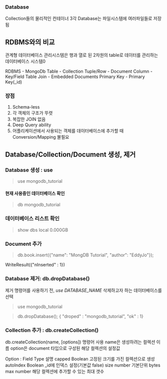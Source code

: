 ### Database

Collection들의 물리적인 컨테이너
3각 Database는 파일시스템에 여러파일들로 저장됨

## RDBMS와의 비교
관계형 데이터베이스 관리시스템은 행과 열로 된 2차원의 table로
데이터를 관리하는 데이터베이스 시스템0

RDBMS - MongoDb
Table - Collection
Tuple/Row - Document
Column - Key/Field
Table Join - Embedded Documents
Primary Key - Primary Key(_id)


### 장점
1. Schema-less
2. 각 객체의 구조가 뚜렷
3. 복잡한 JOIN 없음
4. Deep Query ability
5. 어플리케이션에서 사용되는 객체를 데이터베이스에 추가할 때 Conversion/Mapping 불필요


## Database/Collection/Document 생성, 제거

### Database 생성 : use
> use mongodb_tutorial

#### 현재 사용중인 데이터베이스 확인
>db
mongodb_tutorial

### 데이터베이스 리스트 확인
>show dbs
local 0.000GB


### Document 추가
>db.book.insert({"name": "MongDB Tutorial", "author": "EddyJo"});

WriteResult({"nInserted" : 1})

### Database 제거: db.dropDatabase()

제거 명령어를 사용하기 전, *use DATABASE_NAME* 삭제하고자 하는 데이터베이스를 선택

>use mongodb_tutorial

>db.dropDatabase();
{ "droped" : "mongodb_tutorial", "ok" : 1}


### Collection 추가 : db.createCollection()

db.createCollection(name, [options]) 명령어 사용
name은 생성하려는 컬렉션 이름
option은 document 타입으로 구성된 해당 컬렉션의 설정값

Option :
Field  		Type     설명
capped 		Boolean	  고정된 크기를 가진 컬렉션으로 생성
autoIndex 	Boolean   _id에 인덱스 설정(기본값 false)
size 		number    기본단위 bytes
max          	number    해당 컬렉션에 추가할 수 있는 최대 갯수





























